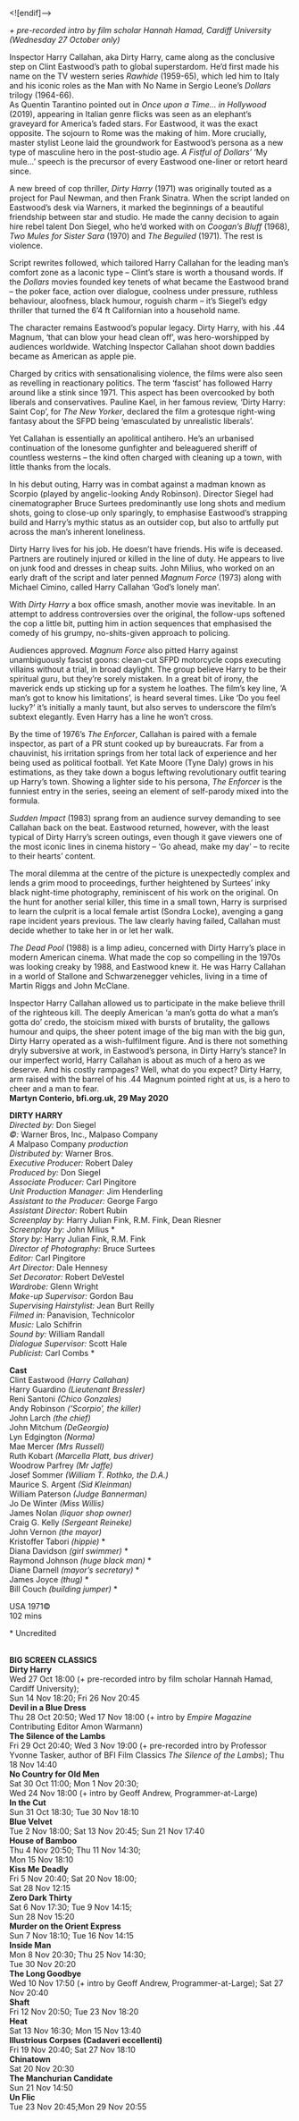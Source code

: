 <![endif]-->

_+ pre-recorded intro by film scholar Hannah Hamad, Cardiff University (Wednesday 27 October only)_

Inspector Harry Callahan, aka Dirty Harry, came along as the conclusive step on Clint Eastwood’s path to global superstardom. He’d first made his name on the TV western series _Rawhide_ (1959-65), which led him to Italy and his iconic roles as the Man with No Name in Sergio Leone’s _Dollars_ trilogy (1964-66).  
As Quentin Tarantino pointed out in _Once upon a Time… in Hollywood_ (2019), appearing in Italian genre flicks was seen as an elephant’s graveyard for America’s faded stars. For Eastwood, it was the exact opposite. The sojourn to Rome was the making of him. More crucially, master stylist Leone laid the groundwork for Eastwood’s persona as a new type of masculine hero in the post-studio age. _A Fistful of Dollars’_ ‘My mule…’ speech is the precursor of every Eastwood one-liner or retort heard since.

A new breed of cop thriller, _Dirty Harry_ (1971) was originally touted as a project for Paul Newman, and then Frank Sinatra. When the script landed on Eastwood’s desk via Warners, it marked the beginnings of a beautiful friendship between star and studio. He made the canny decision to again hire rebel talent Don Siegel, who he’d worked with on _Coogan’s Bluff_ (1968), _Two Mules for Sister Sara_ (1970) and _The Beguiled_ (1971). The rest is violence.

Script rewrites followed, which tailored Harry Callahan for the leading man’s comfort zone as a laconic type – Clint’s stare is worth a thousand words. If the _Dollars_ movies founded key tenets of what became the Eastwood brand – the poker face, action over dialogue, coolness under pressure, ruthless behaviour, aloofness, black humour, roguish charm – it’s Siegel’s edgy thriller that turned the 6’4 ft Californian into a household name.

The character remains Eastwood’s popular legacy. Dirty Harry, with his .44 Magnum, ‘that can blow your head clean off’, was hero-worshipped by audiences worldwide. Watching Inspector Callahan shoot down baddies became as American as apple pie.

Charged by critics with sensationalising violence, the films were also seen as revelling in reactionary politics. The term ‘fascist’ has followed Harry around like a stink since 1971. This aspect has been overcooked by both liberals and conservatives. Pauline Kael, in her famous review, ‘Dirty Harry: Saint Cop’, for _The New Yorker_, declared the film a grotesque right-wing fantasy about the SFPD being ‘emasculated by unrealistic liberals’.

Yet Callahan is essentially an apolitical antihero. He’s an urbanised continuation of the lonesome gunfighter and beleaguered sheriff of countless westerns – the kind often charged with cleaning up a town, with little thanks from the locals.

In his debut outing, Harry was in combat against a madman known as Scorpio (played by angelic-looking Andy Robinson). Director Siegel had cinematographer Bruce Surtees predominantly use long shots and medium shots, going to close-up only sparingly, to emphasise Eastwood’s strapping build and Harry’s mythic status as an outsider cop, but also to artfully put across the man’s inherent loneliness.

Dirty Harry lives for his job. He doesn’t have friends. His wife is deceased. Partners are routinely injured or killed in the line of duty. He appears to live on junk food and dresses in cheap suits. John Milius, who worked on an early draft of the script and later penned _Magnum Force_ (1973) along with Michael Cimino, called Harry Callahan ‘God’s lonely man’.

With _Dirty Harry_ a box office smash, another movie was inevitable. In an attempt to address controversies over the original, the follow-ups softened the cop a little bit, putting him in action sequences that emphasised the comedy of his grumpy, no-shits-given approach to policing.

Audiences approved. _Magnum Force_ also pitted Harry against unambiguously fascist goons: clean-cut SFPD motorcycle cops executing villains without a trial, in broad daylight. The group believe Harry to be their spiritual guru, but they’re sorely mistaken. In a great bit of irony, the maverick ends up sticking up for a system he loathes. The film’s key line, ‘A man’s got to know his limitations’, is heard several times. Like ‘Do you feel lucky?’ it’s initially a manly taunt, but also serves to underscore the film’s subtext elegantly. Even Harry has a line he won’t cross.

By the time of 1976’s _The Enforcer_, Callahan is paired with a female inspector, as part of a PR stunt cooked up by bureaucrats. Far from a chauvinist, his irritation springs from her total lack of experience and her being used as political football. Yet Kate Moore (Tyne Daly) grows in his estimations, as they take down a bogus leftwing revolutionary outfit tearing up Harry’s town. Showing a lighter side to his persona, _The Enforcer_ is the funniest entry in the series, seeing an element of self-parody mixed into the formula.

_Sudden Impact_ (1983) sprang from an audience survey demanding to see Callahan back on the beat. Eastwood returned, however, with the least typical of Dirty Harry’s screen outings, even though it gave viewers one of the most iconic lines in cinema history – ‘Go ahead, make my day’ – to recite to their hearts’ content.

The moral dilemma at the centre of the picture is unexpectedly complex and lends a grim mood to proceedings, further heightened by Surtees’ inky black night-time photography, reminiscent of his work on the original. On the hunt for another serial killer, this time in a small town, Harry is surprised to learn the culprit is a local female artist (Sondra Locke), avenging a gang rape incident years previous. The law clearly having failed, Callahan must decide whether to take her in or let her walk.

_The Dead Pool_ (1988) is a limp adieu, concerned with Dirty Harry’s place in modern American cinema. What made the cop so compelling in the 1970s was looking creaky by 1988, and Eastwood knew it. He was Harry Callahan in a world of Stallone and Schwarzenegger vehicles, living in a time of Martin Riggs and John McClane.

Inspector Harry Callahan allowed us to participate in the make believe thrill of the righteous kill. The deeply American ‘a man’s gotta do what a man’s gotta do’ credo, the stoicism mixed with bursts of brutality, the gallows humour and quips, the sheer potent image of the big man with the big gun, Dirty Harry operated as a wish-fulfilment figure. And is there not something dryly subversive at work, in Eastwood’s persona, in Dirty Harry’s stance? In our imperfect world, Harry Callahan is about as much of a hero as we deserve. And his costly rampages? Well, what do you expect? Dirty Harry, arm raised with the barrel of his .44 Magnum pointed right at us, is a hero to cheer and a man to fear.<br>
**Martyn Conterio, bfi.org.uk, 29 May 2020**<br>


**DIRTY HARRY**<br>
_Directed by:_ Don Siegel<br>
_©:_ Warner Bros, Inc., Malpaso Company<br>
_A_ Malpaso Company _production_<br>
_Distributed by:_ Warner Bros.<br>
_Executive Producer:_ Robert Daley<br>
_Produced by:_ Don Siegel<br>
_Associate Producer:_ Carl Pingitore<br>
_Unit Production Manager:_ Jim Henderling<br>
_Assistant to the Producer:_ George Fargo<br>
_Assistant Director:_ Robert Rubin<br>
_Screenplay by:_ Harry Julian Fink, R.M. Fink, Dean Riesner<br>
_Screenplay by:_ John Milius *<br>
_Story by:_ Harry Julian Fink, R.M. Fink<br>
_Director of Photography:_ Bruce Surtees<br>
_Editor:_ Carl Pingitore<br>
_Art Director:_ Dale Hennesy<br>
_Set Decorator:_ Robert DeVestel<br>
_Wardrobe:_ Glenn Wright<br>
_Make-up Supervisor:_ Gordon Bau<br>
_Supervising Hairstylist:_ Jean Burt Reilly<br>
_Filmed in:_ Panavision, Technicolor<br>
_Music:_ Lalo Schifrin<br>
_Sound by:_ William Randall<br>
_Dialogue Supervisor:_ Scott Hale<br>
_Publicist:_ Carl Combs *<br>

**Cast**<br>
Clint Eastwood _(Harry Callahan)_<br>
Harry Guardino _(Lieutenant Bressler)_<br>
Reni Santoni _(Chico Gonzales)_<br>
Andy Robinson _(‘Scorpio’, the killer)_<br>
John Larch _(the chief)_<br>
John Mitchum _(DeGeorgio)_<br>
Lyn Edgington _(Norma)_<br>
Mae Mercer _(Mrs Russell)_<br>
Ruth Kobart _(Marcella Platt, bus driver)_<br>
Woodrow Parfrey _(Mr Jaffe)_<br>
Josef Sommer _(William T. Rothko, the D.A.)_<br>
Maurice S. Argent _(Sid Kleinman)_<br>
William Paterson _(Judge Bannerman)_<br>
Jo De Winter _(Miss Willis)_<br>
James Nolan _(liquor shop owner)_<br>
Craig G. Kelly _(Sergeant Reineke)_<br>
John Vernon _(the mayor)_<br>
Kristoffer Tabori _(hippie)_ *<br>
Diana Davidson _(girl swimmer)_ *<br>
Raymond Johnson _(huge black man)_ *<br>
Diane Darnell _(mayor’s secretary)_ *<br>
James Joyce _(thug)_ *<br>
Bill Couch _(building jumper)_ *<br>

USA 1971©<br>
102 mins<br>

\* Uncredited<br>
<br>

**BIG SCREEN CLASSICS**<br>
**Dirty Harry**<br>
Wed 27 Oct 18:00 (+ pre-recorded intro by film scholar Hannah Hamad, Cardiff University);  
Sun 14 Nov 18:20; Fri 26 Nov 20:45<br>
**Devil in a Blue Dress**<br>
Thu 28 Oct 20:50; Wed 17 Nov 18:00 (+ intro by _Empire Magazine_ Contributing Editor Amon Warmann)<br>
**The Silence of the Lambs**<br>
Fri 29 Oct 20:40; Wed 3 Nov 19:00 (+ pre-recorded intro by Professor Yvonne Tasker, author of BFI Film Classics _The Silence of the Lambs_);  Thu 18 Nov 14:40<br>
**No Country for Old Men**<br>
Sat 30 Oct 11:00; Mon 1 Nov 20:30;  
Wed 24 Nov 18:00 (+ intro by Geoff Andrew, Programmer-at-Large)<br>
**In the Cut**<br>
Sun 31 Oct 18:30; Tue 30 Nov 18:10<br>
**Blue Velvet**<br>
Tue 2 Nov 18:00; Sat 13 Nov 20:45;
Sun 21 Nov 17:40<br>
**House of Bamboo**<br>
Thu 4 Nov 20:50; Thu 11 Nov 14:30;  
Mon 15 Nov 18:10<br>
**Kiss Me Deadly**<br>
Fri 5 Nov 20:40; Sat 20 Nov 18:00;  
Sat 28 Nov 12:15<br>
**Zero Dark Thirty**<br>
Sat 6 Nov 17:30; Tue 9 Nov 14:15;  
Sun 28 Nov 15:20<br>
**Murder on the Orient Express**<br>
Sun 7 Nov 18:10; Tue 16 Nov 14:15<br>
**Inside Man**<br>
Mon 8 Nov 20:30; Thu 25 Nov 14:30;  
Tue 30 Nov 20:20<br>
**The Long Goodbye**<br>
Wed 10 Nov 17:50 (+ intro by Geoff Andrew, Programmer-at-Large); Sat 27 Nov 20:40<br>
**Shaft**<br>
Fri 12 Nov 20:50; Tue 23 Nov 18:20<br>
**Heat**<br>
Sat 13 Nov 16:30; Mon 15 Nov 13:40<br>
**Illustrious Corpses (Cadaveri eccellenti)**<br>
Fri 19 Nov 20:40; Sat 27 Nov 18:10<br>
**Chinatown**<br>
Sat 20 Nov 20:30<br>
**The Manchurian Candidate**<br>
Sun 21 Nov 14:50<br>
**Un Flic**<br>
Tue 23 Nov 20:45;Mon 29 Nov 20:55<br>
<!--stackedit_data:
eyJoaXN0b3J5IjpbMzI4OTA5OTBdfQ==
-->